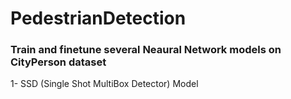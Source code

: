 # PedestrianDetection
### Train and finetune several Neaural Network models on CityPerson dataset
1- SSD (Single Shot MultiBox Detector) Model
